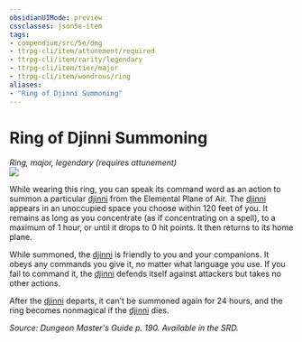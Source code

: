 ```yaml
---
obsidianUIMode: preview
cssclasses: json5e-item
tags:
- compendium/src/5e/dmg
- ttrpg-cli/item/attunement/required
- ttrpg-cli/item/rarity/legendary
- ttrpg-cli/item/tier/major
- ttrpg-cli/item/wondrous/ring
aliases: 
- "Ring of Djinni Summoning"
---
```

# Ring of Djinni Summoning
*Ring, major, legendary (requires attunement)*  
![](/3-Mechanics/CLI/items/img/ring-of-djinni-summoning.webp#right)  


While wearing this ring, you can speak its command word as an action to summon a particular [djinni](/3-Mechanics/CLI/bestiary/elemental/djinni.md) from the Elemental Plane of Air. The [djinni](/3-Mechanics/CLI/bestiary/elemental/djinni.md) appears in an unoccupied space you choose within 120 feet of you. It remains as long as you concentrate (as if concentrating on a spell), to a maximum of 1 hour, or until it drops to 0 hit points. It then returns to its home plane.

While summoned, the [djinni](/3-Mechanics/CLI/bestiary/elemental/djinni.md) is friendly to you and your companions. It obeys any commands you give it, no matter what language you use. If you fail to command it, the [djinni](/3-Mechanics/CLI/bestiary/elemental/djinni.md) defends itself against attackers but takes no other actions.

After the [djinni](/3-Mechanics/CLI/bestiary/elemental/djinni.md) departs, it can't be summoned again for 24 hours, and the ring becomes nonmagical if the [djinni](/3-Mechanics/CLI/bestiary/elemental/djinni.md) dies.

*Source: Dungeon Master's Guide p. 190. Available in the SRD.*